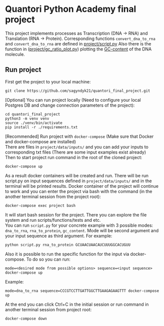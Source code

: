 # Quantori Python Academy final project
This project implements processes as Transcription (DNA -> RNA) and Translation (RNA -> Protein). Corresponding
functions `convert_dna_to_rna` and `convert_dna_to_rna` are defined in [project/script.py](blob/main/project/script.py)
Also there is the function in ([project/gc_ratio_plot.py](blob/main/project/gc_ratio_plot.py)) plotting the
[GC-content](https://en.wikipedia.org/wiki/GC-content) of the DNA molecule.

## Run project
First get the project to your local machine:
```commandline
git clone https://github.com/sagyndyk21/quantori_final_project.git
```
[Optional] You can run project locally (Need to configure your local Postgres DB and change connection parameters
of the project):
```commandline
cd quantori_final_project
python3 -m venv venv
source ./venv/bin/activate
pip install -r ./requirements.txt
```
[Recommended] Run project with `docker-compose` (Make sure that Docker and docker-compose are installed) <br />
There are files in `project/data/inputs/` and you can add your inputs to corresponding txt files (There are
some input examples exist already) <br />
Then to start project run command in the root of the cloned project:
```commandline
docker-compose up
```
As a result docker containers will be created and run. There will be run script.py on input sequences defined in
`project/data/inputs/` and in the terminal will be printed results. Docker container of the project will continue
to work and you can enter the project via bash with the command (in the another terminal session from the project root):
```commandline
docker-compose exec project bash
```
It will start bash session for the project. There you can explore the file system and run scripts/functions/tests and etc. <br />
You can run `script.py` for your concrete example with 3 possible modes: `dna_to_rna`, `rna_to_protein`, `gc_content`.
Mode will be second argument and your input sequence as third argument. For example:
```commandline
python script.py rna_to_protein GCUAACUAACAUCUUUGGCACUGUU
```
Also it is possible to run the specific function for the input via docker-compose. To do so you can run:
```commandline
mode=<desired mode from possible options> sequence=<input sequence> docker-compose up
```
Example:
```commandline
mode=dna_to_rna sequence=CCCGTCCTTGATTGGCTTGAAGAGAAGTTT docker-compose up
```
At the end you can click Ctrl+C in the initial session or run command in another terminal session from project root:
```commandline
docker-compose down
```
